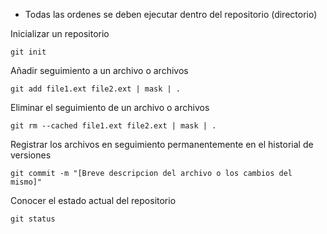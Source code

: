 - Todas las ordenes se deben ejecutar dentro del repositorio (directorio)

Inicializar un repositorio

```
git init
```

Añadir seguimiento a un archivo o archivos

```
git add file1.ext file2.ext | mask | .
```

Eliminar el seguimiento de un archivo o archivos

```
git rm --cached file1.ext file2.ext | mask | .
```

Registrar los archivos en seguimiento permanentemente en el historial de versiones

```
git commit -m "[Breve descripcion del archivo o los cambios del mismo]"
```

Conocer el estado actual del repositorio

```
git status
```
